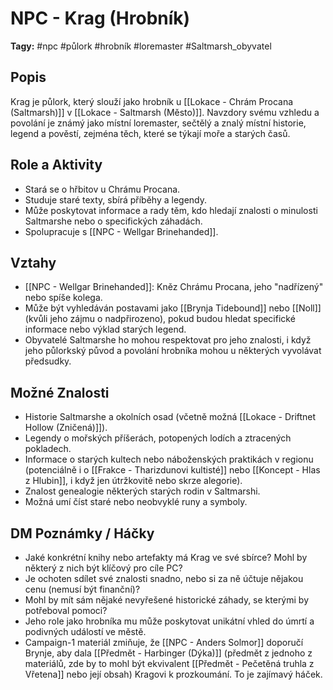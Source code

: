# NPC - Krag (Hrobník)

**Tagy:** #npc #půlork #hrobník #loremaster #Saltmarsh_obyvatel

## Popis
Krag je půlork, který slouží jako hrobník u [[Lokace - Chrám Procana (Saltmarsh)]] v [[Lokace - Saltmarsh (Město)]]. Navzdory svému vzhledu a povolání je známý jako místní loremaster, sečtělý a znalý místní historie, legend a pověstí, zejména těch, které se týkají moře a starých časů.

## Role a Aktivity
*   Stará se o hřbitov u Chrámu Procana.
*   Studuje staré texty, sbírá příběhy a legendy.
*   Může poskytovat informace a rady těm, kdo hledají znalosti o minulosti Saltmarshe nebo o specifických záhadách.
*   Spolupracuje s [[NPC - Wellgar Brinehanded]].

## Vztahy
*   [[NPC - Wellgar Brinehanded]]: Kněz Chrámu Procana, jeho "nadřízený" nebo spíše kolega.
*   Může být vyhledáván postavami jako [[Brynja Tidebound]] nebo [[Noll]] (kvůli jeho zájmu o nadpřirozeno), pokud budou hledat specifické informace nebo výklad starých legend.
*   Obyvatelé Saltmarshe ho mohou respektovat pro jeho znalosti, i když jeho půlorkský původ a povolání hrobníka mohou u některých vyvolávat předsudky.

## Možné Znalosti
*   Historie Saltmarshe a okolních osad (včetně možná [[Lokace - Driftnet Hollow (Zničená)]]).
*   Legendy o mořských příšerách, potopených lodích a ztracených pokladech.
*   Informace o starých kultech nebo náboženských praktikách v regionu (potenciálně i o [[Frakce - Tharizdunovi kultisté]] nebo [[Koncept - Hlas z Hlubin]], i když jen útržkovitě nebo skrze alegorie).
*   Znalost genealogie některých starých rodin v Saltmarshi.
*   Možná umí číst staré nebo neobvyklé runy a symboly.

## DM Poznámky / Háčky
*   Jaké konkrétní knihy nebo artefakty má Krag ve své sbírce? Mohl by některý z nich být klíčový pro cíle PC?
*   Je ochoten sdílet své znalosti snadno, nebo si za ně účtuje nějakou cenu (nemusí být finanční)?
*   Mohl by mít sám nějaké nevyřešené historické záhady, se kterými by potřeboval pomoci?
*   Jeho role jako hrobníka mu může poskytovat unikátní vhled do úmrtí a podivných událostí ve městě.
*   Campaign-1 materiál zmiňuje, že [[NPC - Anders Solmor]] doporučí Brynje, aby dala [[Předmět - Harbinger (Dýka)]] (předmět z jednoho z materiálů, zde by to mohl být ekvivalent [[Předmět - Pečetěná truhla z Vřetena]] nebo její obsah) Kragovi k prozkoumání. To je zajímavý háček.